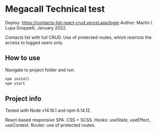 # Megacall Technical test

Deploy: https://contacts-list-react-crud.vercel.app/login
Author: Martin I. Lupa Groppelli, January 2022.

Contacts list with full CRUD.
Use of protected routes, which restricts the access to logged users only.

## How to use

Navigate to project folder and run:

```bash
npm install
npm start
```

## Project info

Tested with Node v14.16.1 and npm 6.14.12.

React-based responsive SPA.
CSS + SCSS.
Hooks: useState, useEffect, useContext.
Router: use of protected routes.
